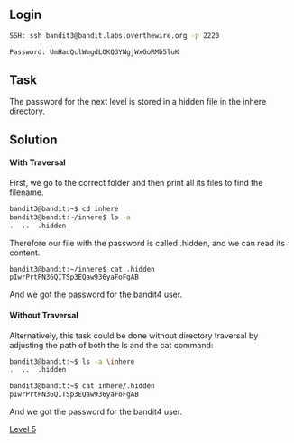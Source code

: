 ## Login
```bash
SSH: ssh bandit3@bandit.labs.overthewire.org -p 2220
```
```bash
Password: UmHadQclWmgdLOKQ3YNgjWxGoRMb5luK
```

## Task
The password for the next level is stored in a hidden file in the inhere directory.

## Solution
#### With Traversal
First, we go to the correct folder and then print all its files to find the filename.
```bash
bandit3@bandit:~$ cd inhere
bandit3@bandit:~/inhere$ ls -a
.  ..  .hidden
```
Therefore our file with the password is called .hidden, and we can read its content.


```bash
bandit3@bandit:~/inhere$ cat .hidden
pIwrPrtPN36QITSp3EQaw936yaFoFgAB
```
And we got the password for the bandit4 user.

#### Without Traversal
Alternatively, this task could be done without directory traversal by adjusting the path of both the ls and the cat command:
```bash
bandit3@bandit:~$ ls -a \inhere
.  ..  .hidden
```
```bash
bandit3@bandit:~$ cat inhere/.hidden
pIwrPrtPN36QITSp3EQaw936yaFoFgAB
```
And we got the password for the bandit4 user.

[Level 5](Level%205.md)
